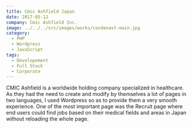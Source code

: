 ```yaml
---
title: Cmic Ashfield Japan
date: 2017-05-12
company: Cmic Ashfield Inc.
image: ../../../src/images/works/condenast-main.jpg
category:
  - PHP
  - Wordpress
  - JavaScript
tags:
  - Developement
  - Full Stack
  - Corporate
---
```


CMIC Ashfield is a worldwide holding company specialized in healthcare.
As they had the need to create and modify by themselves a lot of pages in two languages, I used Wordpress so as to provide them a very smooth experience. One of the most important page was the Recruit page where end users could find jobs based on their medical fields and areas in Japan without reloading the whole page.
